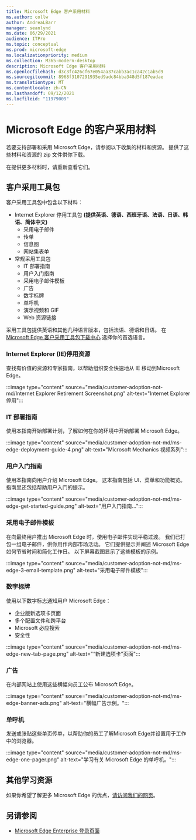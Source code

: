 ```yaml
---
title: Microsoft Edge 客户采用材料
ms.author: collw
author: AndreaLBarr
manager: seanlynd
ms.date: 06/29/2021
audience: ITPro
ms.topic: conceptual
ms.prod: microsoft-edge
ms.localizationpriority: medium
ms.collection: M365-modern-desktop
description: Microsoft Edge 客户采用材料
ms.openlocfilehash: d3c3fc426cf67e054aa37cabb3ac1ca42c1ab5d9
ms.sourcegitcommit: 8968f3107291935ed9adc84bba348d5f187eadae
ms.translationtype: MT
ms.contentlocale: zh-CN
ms.lasthandoff: 09/12/2021
ms.locfileid: "11979009"
---
```

# <a name="customer-adoption-materials-for-microsoft-edge"></a>Microsoft Edge 的客户采用材料

若要支持部署和采用 Microsoft Edge，请参阅以下收集的材料和资源。 提供了这些材料和资源的 zip 文件供你下载。

在提供更多材料时，请重新查看它们。

## <a name="customer-adoption-kit"></a>客户采用工具包

客户采用工具包中包含以下材料：
- Internet Explorer 停用工具包 **(提供英语、德语、西班牙语、法语、日语、韩语、简体中文)**
    - 采用电子邮件
    - 传单
    - 信息图
    - 网站集表单
- 常规采用工具包
    - IT 部署指南
    - 用户入门指南
    - 采用电子邮件模板
    - 广告
    - 数字标牌
    - 单呼机
    - 演示视频和 GIF
    - Web 资源链接

采用工具包提供英语和其他几种语言版本，包括法语、德语和日语。 在 [Microsoft Edge 客户采用工具包下载中心](https://www.microsoft.com/download/details.aspx?id=102119) 选择你的首选语言。

### <a name="internet-explorer-ie-retirement-resources"></a>Internet Explorer (IE)停用资源

查找有价值的资源和专家指南，以帮助组织安全快速地从 IE 移动到Microsoft Edge。

:::image type="content" source="media/customer-adoption-not-md/Internet Explorer Retirement Screenshot.png" alt-text="Internet Explorer 停用":::

### <a name="it-deployment-guide"></a>IT 部署指南

使用本指南开始部署计划，了解如何在你的环境中开始部署 Microsoft Edge。

:::image type="content" source="media/customer-adoption-not-md/ms-edge-deployment-guide-4.png" alt-text="Microsoft Mechanics 视频系列":::

### <a name="how-to-get-started-user-guide"></a>用户入门指南

使用本指南向用户介绍 Microsoft Edge。 这本指南包括 UI、菜单和功能概览。 指南里还包括帮助用户入门的提示。

:::image type="content" source="media/customer-adoption-not-md/ms-edge-get-started-guide.png" alt-text="用户入门指南…":::

### <a name="adoption-email-templates"></a>采用电子邮件模板

在向最终用户推出 Microsoft Edge 时，使用电子邮件实现平稳过渡。 我们已打包一组电子邮件，供你用作内部市场活动。 它们提供提示并阐述 Microsoft Edge 如何节省时间和简化工作日。 以下屏幕截图显示了这些模板的示例。

:::image type="content" source="media/customer-adoption-not-md/ms-edge-3-email-template.png" alt-text="采用电子邮件模板":::

### <a name="digital-signage"></a>数字标牌

使用以下数字标志通知用户 Microsoft Edge：

- 企业版新选项卡页面
- 多个配置文件和跨平台
- Microsoft 必应搜索
- 安全性

:::image type="content" source="media/customer-adoption-not-md/ms-edge-new-tab-page.png" alt-text="“新建选项卡”页面":::

### <a name="banners"></a>广告

在内部网站上使用这些横幅向员工公布 Microsoft Edge。

:::image type="content" source="media/customer-adoption-not-md/ms-edge-banner-ads.png" alt-text="横幅广告示例。":::

### <a name="one-pagers"></a>单呼机

发送或张贴这些单页传单，以帮助你的员工了解Microsoft Edge并设置用于工作中的浏览器。

:::image type="content" source="media/customer-adoption-not-md/ms-edge-one-pager.png" alt-text="学习有关 Microsoft Edge 的单呼机。":::

## <a name="other-learning-resources"></a>其他学习资源

如果你希望了解更多 Microsoft Edge 的优点，[请访问我们的网页](https://www.microsoft.com/edge/business)。

## <a name="see-also"></a>另请参阅

- [Microsoft Edge Enterprise 登录页面](https://aka.ms/EdgeEnterprise)
